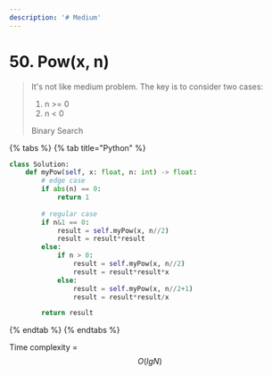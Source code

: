 ```yaml
---
description: '# Medium'
---
```


# 50. Pow\(x, n\)

> It's not like medium problem. The key is to consider two cases: 
>
> 1. n &gt;= 0
> 2. n &lt; 0
>
> Binary Search

{% tabs %}
{% tab title="Python" %}
```python
class Solution:
    def myPow(self, x: float, n: int) -> float:
        # edge case
        if abs(n) == 0:
            return 1
        
        # regular case
        if n&1 == 0:
            result = self.myPow(x, n//2)
            result = result*result
        else:
            if n > 0:
                result = self.myPow(x, n//2)
                result = result*result*x
            else:
                result = self.myPow(x, n//2+1)
                result = result*result/x

        return result
```
{% endtab %}
{% endtabs %}

Time complexity = $$O(lgN)$$ 

